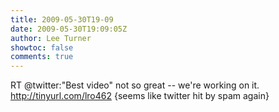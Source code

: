 ```yaml
---
title: 2009-05-30T19-09
date: 2009-05-30T19:09:05Z
author: Lee Turner
showtoc: false
comments: true
---
```


RT @twitter:"Best video" not so great -- we're working on it. http://tinyurl.com/lro462  {seems like twitter hit by spam again}

